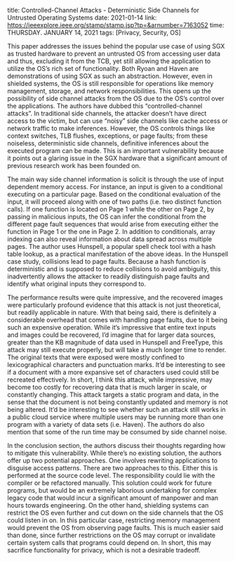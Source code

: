 title: Controlled-Channel Attacks - Deterministic Side Channels for Untrusted Operating Systems
date: 2021-01-14
link: https://ieeexplore.ieee.org/stamp/stamp.jsp?tp=&arnumber=7163052
time: THURSDAY. JANUARY 14, 2021
tags: [Privacy, Security, OS]

This paper addresses the issues behind the popular use case of using SGX as trusted hardware to prevent an untrusted OS from accessing user data and thus, excluding it from the TCB, yet still allowing the application to utilize the OS’s rich set of functionality. Both Ryoan and Haven are demonstrations of using SGX as such an abstraction. However, even in shielded systems, the OS is still responsible for operations like memory management, storage, and network responsibilities. This opens up the possibility of side channel attacks from the OS due to the OS’s control over the applications. The authors have dubbed this “controlled-channel attacks”. In traditional side channels, the attacker doesn’t have direct access to the victim, but can use “noisy” side channels like cache access or network traffic to make inferences. However, the OS controls things like context switches, TLB flushes, exceptions, or page faults; from these noiseless, deterministic side channels, definitive inferences about the executed program can be made. This is an important vulnerability because it points out a glaring issue in the SGX hardware that a significant amount of previous research work has been founded on.

The main way side channel information is solicit is through the use of input dependent memory access. For instance, an input is given to a conditional executing on a particular page. Based on the conditional evaluation of the input, it will proceed along with one of two paths (i.e. two distinct function calls). If one function is located on Page 1 while the other on Page 2, by passing in malicious inputs, the OS can infer the conditional from the different page fault sequences that would arise from executing either the function in Page 1 or the one in Page 2. In addition to conditionals, array indexing can also reveal information about data spread across multiple pages. The author uses Hunspell, a popular spell check tool with a hash table lookup, as a practical manifestation of the above ideas. In the Hunspell case study, collisions lead to page faults. Because a hash function is deterministic and is supposed to reduce collisions to avoid ambiguity, this inadvertently allows the attacker to readily distinguish page faults and identify what original inputs they correspond to.

The performance results were quite impressive, and the recovered images were particularly profound evidence that this attack is not just theoretical, but readily applicable in nature. With that being said, there is definitely a considerable overhead that comes with handling page faults, due to it being such an expensive operation. While it’s impressive that entire text inputs and images could be recovered, I’d imagine that for larger data sources, greater than the KB magnitude of data used in Hunspell and FreeType, this attack may still execute properly, but will take a much longer time to render. The original texts that were exposed were mostly confined to lexicographical characters and punctuation marks. It’d be interesting to see if a document with a more expansive set of characters used could still be recreated effectively. In short, I think this attack, while impressive, may become too costly for recovering data that is much larger in scale, or constantly changing. This attack targets a static program and data, in the sense that the document is not being constantly updated and memory is not being altered. It’d be interesting to see whether such an attack still works in a public cloud service where multiple users may be running more than one program with a variety of data sets (i.e. Haven). The authors do also mention that some of the run time may be consumed by side channel noise.

In the conclusion section, the authors discuss their thoughts regarding how to mitigate this vulnerability. While there’s no existing solution, the authors offer up two potential approaches. One involves rewriting applications to disguise access patterns. There are two approaches to this. Either this is performed at the source code level. The responsibility could lie with the compiler or be refactored manually. This solution could work for future programs, but would be an extremely laborious undertaking for complex legacy code that would incur a significant amount of manpower and man hours towards engineering. On the other hand, shielding systems can restrict the OS even further and cut down on the side channels that the OS could listen in on. In this particular case, restricting memory management would prevent the OS from observing page faults. This is much easier said than done, since further restrictions on the OS may corrupt or invalidate certain system calls that programs could depend on. In short, this may sacrifice functionality for privacy, which is not a desirable tradeoff.
